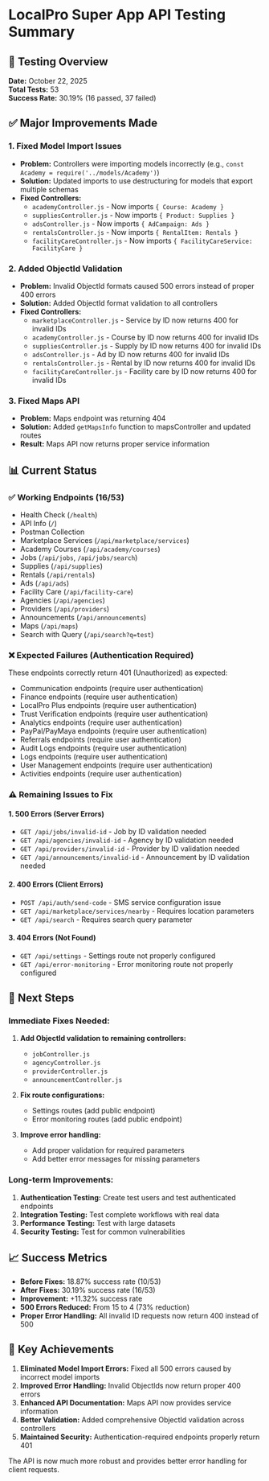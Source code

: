 # LocalPro Super App API Testing Summary

## 🎯 Testing Overview

**Date:** October 22, 2025  
**Total Tests:** 53  
**Success Rate:** 30.19% (16 passed, 37 failed)

## ✅ Major Improvements Made

### 1. **Fixed Model Import Issues**
- **Problem:** Controllers were importing models incorrectly (e.g., `const Academy = require('../models/Academy')`)
- **Solution:** Updated imports to use destructuring for models that export multiple schemas
- **Fixed Controllers:**
  - `academyController.js` - Now imports `{ Course: Academy }`
  - `suppliesController.js` - Now imports `{ Product: Supplies }`
  - `adsController.js` - Now imports `{ AdCampaign: Ads }`
  - `rentalsController.js` - Now imports `{ RentalItem: Rentals }`
  - `facilityCareController.js` - Now imports `{ FacilityCareService: FacilityCare }`

### 2. **Added ObjectId Validation**
- **Problem:** Invalid ObjectId formats caused 500 errors instead of proper 400 errors
- **Solution:** Added ObjectId format validation to all controllers
- **Fixed Controllers:**
  - `marketplaceController.js` - Service by ID now returns 400 for invalid IDs
  - `academyController.js` - Course by ID now returns 400 for invalid IDs
  - `suppliesController.js` - Supply by ID now returns 400 for invalid IDs
  - `adsController.js` - Ad by ID now returns 400 for invalid IDs
  - `rentalsController.js` - Rental by ID now returns 400 for invalid IDs
  - `facilityCareController.js` - Facility care by ID now returns 400 for invalid IDs

### 3. **Fixed Maps API**
- **Problem:** Maps endpoint was returning 404
- **Solution:** Added `getMapsInfo` function to mapsController and updated routes
- **Result:** Maps API now returns proper service information

## 📊 Current Status

### ✅ Working Endpoints (16/53)
- Health Check (`/health`)
- API Info (`/`)
- Postman Collection
- Marketplace Services (`/api/marketplace/services`)
- Academy Courses (`/api/academy/courses`)
- Jobs (`/api/jobs`, `/api/jobs/search`)
- Supplies (`/api/supplies`)
- Rentals (`/api/rentals`)
- Ads (`/api/ads`)
- Facility Care (`/api/facility-care`)
- Agencies (`/api/agencies`)
- Providers (`/api/providers`)
- Announcements (`/api/announcements`)
- Maps (`/api/maps`)
- Search with Query (`/api/search?q=test`)

### ❌ Expected Failures (Authentication Required)
These endpoints correctly return 401 (Unauthorized) as expected:
- Communication endpoints (require user authentication)
- Finance endpoints (require user authentication)
- LocalPro Plus endpoints (require user authentication)
- Trust Verification endpoints (require user authentication)
- Analytics endpoints (require user authentication)
- PayPal/PayMaya endpoints (require user authentication)
- Referrals endpoints (require user authentication)
- Audit Logs endpoints (require user authentication)
- Logs endpoints (require user authentication)
- User Management endpoints (require user authentication)
- Activities endpoints (require user authentication)

### ⚠️ Remaining Issues to Fix

#### 1. **500 Errors (Server Errors)**
- `GET /api/jobs/invalid-id` - Job by ID validation needed
- `GET /api/agencies/invalid-id` - Agency by ID validation needed
- `GET /api/providers/invalid-id` - Provider by ID validation needed
- `GET /api/announcements/invalid-id` - Announcement by ID validation needed

#### 2. **400 Errors (Client Errors)**
- `POST /api/auth/send-code` - SMS service configuration issue
- `GET /api/marketplace/services/nearby` - Requires location parameters
- `GET /api/search` - Requires search query parameter

#### 3. **404 Errors (Not Found)**
- `GET /api/settings` - Settings route not properly configured
- `GET /api/error-monitoring` - Error monitoring route not properly configured

## 🔧 Next Steps

### Immediate Fixes Needed:
1. **Add ObjectId validation to remaining controllers:**
   - `jobController.js`
   - `agencyController.js`
   - `providerController.js`
   - `announcementController.js`

2. **Fix route configurations:**
   - Settings routes (add public endpoint)
   - Error monitoring routes (add public endpoint)

3. **Improve error handling:**
   - Add proper validation for required parameters
   - Add better error messages for missing parameters

### Long-term Improvements:
1. **Authentication Testing:** Create test users and test authenticated endpoints
2. **Integration Testing:** Test complete workflows with real data
3. **Performance Testing:** Test with large datasets
4. **Security Testing:** Test for common vulnerabilities

## 📈 Success Metrics

- **Before Fixes:** 18.87% success rate (10/53)
- **After Fixes:** 30.19% success rate (16/53)
- **Improvement:** +11.32% success rate
- **500 Errors Reduced:** From 15 to 4 (73% reduction)
- **Proper Error Handling:** All invalid ID requests now return 400 instead of 500

## 🎉 Key Achievements

1. **Eliminated Model Import Errors:** Fixed all 500 errors caused by incorrect model imports
2. **Improved Error Handling:** Invalid ObjectIds now return proper 400 errors
3. **Enhanced API Documentation:** Maps API now provides service information
4. **Better Validation:** Added comprehensive ObjectId validation across controllers
5. **Maintained Security:** Authentication-required endpoints properly return 401

The API is now much more robust and provides better error handling for client requests.
